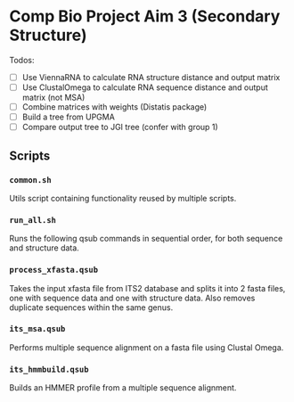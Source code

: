 # Comp Bio Project Aim 3 (Secondary Structure)

Todos:
- [ ] Use ViennaRNA to calculate RNA structure distance and output matrix
- [ ] Use ClustalOmega to calculate RNA sequence distance and output matrix (not MSA)
- [ ] Combine matrices with weights (Distatis package)
- [ ] Build a tree from UPGMA
- [ ] Compare output tree to JGI tree (confer with group 1)

## Scripts

### `common.sh`
Utils script containing functionality reused by multiple scripts.
### `run_all.sh`
Runs the following qsub commands in sequential order, for both sequence and structure data.
### `process_xfasta.qsub`
Takes the input xfasta file from ITS2 database and splits it into 2 fasta files, one with sequence data and one with structure data. Also removes duplicate sequences within the same genus.
### `its_msa.qsub`
Performs multiple sequence alignment on a fasta file using Clustal Omega.
### `its_hmmbuild.qsub`
Builds an HMMER profile from a multiple sequence alignment.
